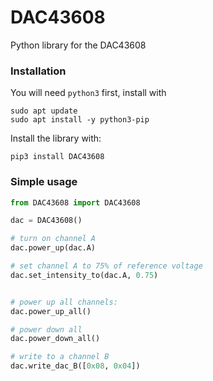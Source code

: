 # DAC43608

Python library for the DAC43608

### Installation

You will need `python3` first, install with
```
sudo apt update
sudo apt install -y python3-pip
```

Install the library with:

```
pip3 install DAC43608
```


### Simple usage

```python
from DAC43608 import DAC43608

dac = DAC43608()

# turn on channel A
dac.power_up(dac.A)

# set channel A to 75% of reference voltage
dac.set_intensity_to(dac.A, 0.75)


# power up all channels:
dac.power_up_all()

# power down all
dac.power_down_all()

# write to a channel B
dac.write_dac_B([0x08, 0x04])
```

